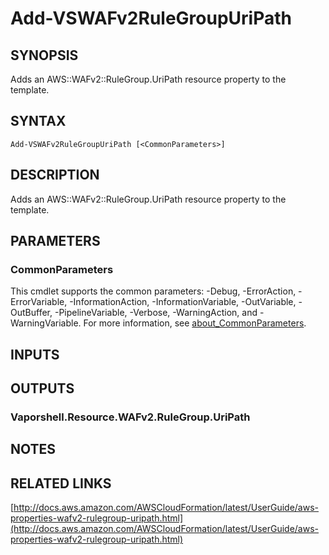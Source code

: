 # Add-VSWAFv2RuleGroupUriPath

## SYNOPSIS
Adds an AWS::WAFv2::RuleGroup.UriPath resource property to the template.

## SYNTAX

```
Add-VSWAFv2RuleGroupUriPath [<CommonParameters>]
```

## DESCRIPTION
Adds an AWS::WAFv2::RuleGroup.UriPath resource property to the template.

## PARAMETERS

### CommonParameters
This cmdlet supports the common parameters: -Debug, -ErrorAction, -ErrorVariable, -InformationAction, -InformationVariable, -OutVariable, -OutBuffer, -PipelineVariable, -Verbose, -WarningAction, and -WarningVariable. For more information, see [about_CommonParameters](http://go.microsoft.com/fwlink/?LinkID=113216).

## INPUTS

## OUTPUTS

### Vaporshell.Resource.WAFv2.RuleGroup.UriPath
## NOTES

## RELATED LINKS

[http://docs.aws.amazon.com/AWSCloudFormation/latest/UserGuide/aws-properties-wafv2-rulegroup-uripath.html](http://docs.aws.amazon.com/AWSCloudFormation/latest/UserGuide/aws-properties-wafv2-rulegroup-uripath.html)

